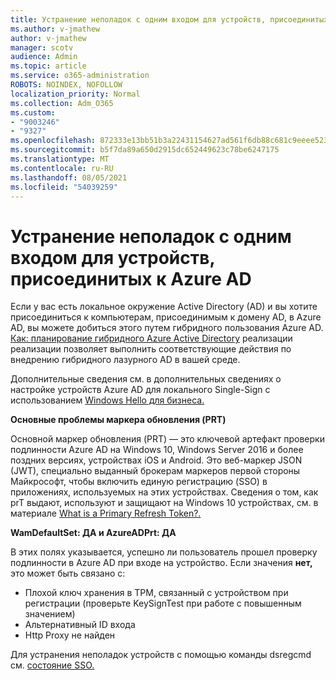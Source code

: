```yaml
---
title: Устранение неполадок с одним входом для устройств, присоединитых к Azure AD
ms.author: v-jmathew
author: v-jmathew
manager: scotv
audience: Admin
ms.topic: article
ms.service: o365-administration
ROBOTS: NOINDEX, NOFOLLOW
localization_priority: Normal
ms.collection: Adm_O365
ms.custom:
- "9003246"
- "9327"
ms.openlocfilehash: 872333e13bb51b3a22431154627ad561f6db88c681c9eeee523fdd09e58c0371
ms.sourcegitcommit: b5f7da89a650d2915dc652449623c78be6247175
ms.translationtype: MT
ms.contentlocale: ru-RU
ms.lasthandoff: 08/05/2021
ms.locfileid: "54039259"
---
```

# <a name="troubleshoot-single-sign-on-for-azure-ad-joined-devices"></a>Устранение неполадок с одним входом для устройств, присоединитых к Azure AD

Если у вас есть локальное окружение Active Directory (AD) и вы хотите присоединиться к компьютерам, присоединимым к домену AD, в Azure AD, вы можете добиться этого путем гибридного пользования Azure AD. [Как: планирование гибридного Azure Active Directory](https://docs.microsoft.com/azure/active-directory/devices/hybrid-azuread-join-plan) реализации реализации позволяет выполнить соответствующие действия по внедрению гибридного лазурного AD в вашей среде.

Дополнительные сведения см. в дополнительных сведениях о настройке устройств Azure AD для локального Single-Sign с использованием [Windows Hello для бизнеса.](https://docs.microsoft.com/windows/security/identity-protection/hello-for-business/hello-hybrid-aadj-sso-base)

**Основные проблемы маркера обновления (PRT)**

Основной маркер обновления (PRT) — это ключевой артефакт проверки подлинности Azure AD на Windows 10, Windows Server 2016 и более поздних версиях, устройствах iOS и Android. Это веб-маркер JSON (JWT), специально выданный брокерам маркеров первой стороны Майкрософт, чтобы включить единую регистрацию (SSO) в приложениях, используемых на этих устройствах. Сведения о том, как prT выдают, используют и защищают на Windows 10 устройствах, см. в материале [What is a Primary Refresh Token?.](https://docs.microsoft.com/azure/active-directory/devices/concept-primary-refresh-token)

**WamDefaultSet: ДА и AzureADPrt: ДА**

В этих полях указывается, успешно ли пользователь прошел проверку подлинности в Azure AD при входе на устройство. Если значения **нет,** это может быть связано с:

- Плохой ключ хранения в TPM, связанный с устройством при регистрации (проверьте KeySignTest при работе с повышенным значением)
- Альтернативный ID входа
- Http Proxy не найден

Для устранения неполадок устройств с помощью команды dsregcmd см. [состояние SSO.](https://docs.microsoft.com/azure/active-directory/devices/troubleshoot-device-dsregcmd#sso-state)
